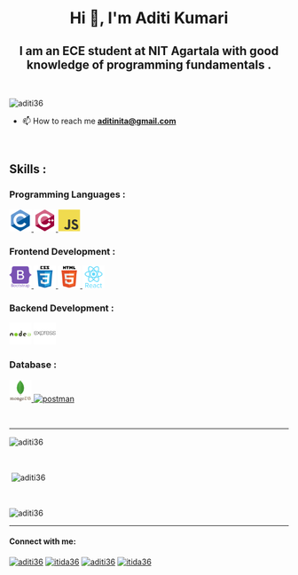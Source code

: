 <h1 align="center">Hi 👋, I'm Aditi Kumari</h1>

<h2 align="center">I am an ECE student at NIT Agartala with good knowledge of programming fundamentals .</h2>
<br>
<p align="left"> <img src="https://komarev.com/ghpvc/?username=aditi36&label=Profile%20views&color=0e75b6&style=flat" alt="aditi36" /> </p>

- 📫 How to reach me **aditinita@gmail.com**
<br>

<h2 align="left">Skills :</h2>
<h3 align="left">Programming Languages :</h3>
<p align="left"> <a href="https://www.cprogramming.com/" target="_blank" rel="noreferrer"> <img src="https://raw.githubusercontent.com/devicons/devicon/master/icons/c/c-original.svg" alt="c" width="40" height="40"/> </a>
 <a href="https://www.w3schools.com/cpp/" target="_blank" rel="noreferrer"> <img src="https://raw.githubusercontent.com/devicons/devicon/master/icons/cplusplus/cplusplus-original.svg" alt="cplusplus" width="40" height="40"/>
 <a href="https://developer.mozilla.org/en-US/docs/Web/JavaScript" target="_blank" rel="noreferrer"> <img src="https://raw.githubusercontent.com/devicons/devicon/master/icons/javascript/javascript-original.svg" alt="javascript" width="40" height="40"/> </a></p>

<h3 align="left">Frontend Development :</h3>
 <p align="left">
  <a href="https://getbootstrap.com" target="_blank" rel="noreferrer"> <img src="https://raw.githubusercontent.com/devicons/devicon/master/icons/bootstrap/bootstrap-plain-wordmark.svg" alt="bootstrap" width="40" height="40"/> </a>
  <a href="https://www.w3schools.com/css/" target="_blank" rel="noreferrer"> <img src="https://raw.githubusercontent.com/devicons/devicon/master/icons/css3/css3-original-wordmark.svg" alt="css3" width="40" height="40"/> </a>
  <a href="https://www.w3.org/html/" target="_blank" rel="noreferrer"> <img src="https://raw.githubusercontent.com/devicons/devicon/master/icons/html5/html5-original-wordmark.svg" alt="html5" width="40" height="40"/> </a>
 <a href="https://reactjs.org/" target="_blank" rel="noreferrer"> <img src="https://raw.githubusercontent.com/devicons/devicon/master/icons/react/react-original-wordmark.svg" alt="react" width="40" height="40"/> </a>
  </p>

<h3 align="left">Backend Development :</h3>
<p align="left">
   <a href="https://nodejs.org" target="_blank" rel="noreferrer"> <img src="https://raw.githubusercontent.com/devicons/devicon/master/icons/nodejs/nodejs-original-wordmark.svg" alt="nodejs" width="40" height="40"/></a>
  <a href="https://expressjs.com" target="_blank" rel="noreferrer"> <img src="https://raw.githubusercontent.com/devicons/devicon/master/icons/express/express-original-wordmark.svg" alt="express" width="40" height="40"/> </a> </p>
   
  <h3 align="left">Database :</h3>
<p align="left">
  <a href="https://www.mongodb.com/" target="_blank" rel="noreferrer"> <img src="https://raw.githubusercontent.com/devicons/devicon/master/icons/mongodb/mongodb-original-wordmark.svg" alt="mongodb" width="40" height="40"/> </a> </a> <a href="https://postman.com" target="_blank" rel="noreferrer"> <img src="https://www.vectorlogo.zone/logos/getpostman/getpostman-icon.svg" alt="postman" width="40" height="40"/> </a> </p>
<br>
<hr>

<p><img align="center" src="https://github-readme-stats.vercel.app/api/top-langs?username=aditi36&show_icons=true&locale=en&layout=compact" alt="aditi36" /></p>
<br>
<p>&nbsp;<img align="center" src="https://github-readme-stats.vercel.app/api?username=aditi36&show_icons=true&locale=en" alt="aditi36" /></p>
<br>

<p><img align="center" src="https://github-readme-streak-stats.herokuapp.com/?user=aditi36&" alt="aditi36" /></p>
<hr>

<h4 align="left">Connect with me:</h4>
<p align="left">
<a href="https://linkedin.com/in/aditi36" target="blank"><img align="center" src="https://raw.githubusercontent.com/rahuldkjain/github-profile-readme-generator/master/src/images/icons/Social/linked-in-alt.svg" alt="aditi36" height="30" width="40" /></a>
<a href="https://www.hackerrank.com/itida36" target="blank"><img align="center" src="https://raw.githubusercontent.com/rahuldkjain/github-profile-readme-generator/master/src/images/icons/Social/hackerrank.svg" alt="itida36" height="30" width="40" /></a>
<a href="https://www.leetcode.com/aditi36" target="blank"><img align="center" src="https://raw.githubusercontent.com/rahuldkjain/github-profile-readme-generator/master/src/images/icons/Social/leet-code.svg" alt="aditi36" height="30" width="40" /></a>
<a href="https://auth.geeksforgeeks.org/user/itida36" target="blank"><img align="center" src="https://raw.githubusercontent.com/rahuldkjain/github-profile-readme-generator/master/src/images/icons/Social/geeks-for-geeks.svg" alt="itida36" height="30" width="40" /></a>
</p>



